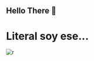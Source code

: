 ## Hello There 👋

# Literal soy ese...

![r](https://github.com/user-attachments/assets/086104d4-fc3f-4ddd-bedc-e5216105bc34)
